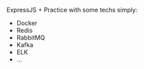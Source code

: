 ExpressJS + Practice with some techs simply: 
-  Docker
-  Redis
-  RabbitMQ
-  Kafka
-  ELK
-  ...
